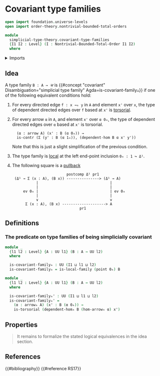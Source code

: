 # Covariant type families

```agda
open import foundation.universe-levels
open import order-theory.nontrivial-bounded-total-orders

module
  simplicial-type-theory.covariant-type-families
  {I1 I2 : Level} (I : Nontrivial-Bounded-Total-Order I1 I2)
  where
```

<details><summary>Imports</summary>

```agda
open import foundation.0-connected-types
open import foundation.action-on-identifications-functions
open import foundation.connected-types
open import foundation.dependent-pair-types
open import foundation.diagonal-maps-of-types
open import foundation.equivalences
open import foundation.equivalences-arrows
open import foundation.function-types
open import foundation.functoriality-dependent-pair-types
open import foundation.fundamental-theorem-of-identity-types
open import foundation.homotopies
open import foundation.identity-types
open import foundation.negation
open import foundation.propositions
open import foundation.sections
open import foundation.torsorial-type-families
open import foundation.transport-along-identifications
open import foundation.unit-type
open import foundation.universe-levels

open import orthogonal-factorization-systems.families-of-types-local-at-maps
open import orthogonal-factorization-systems.null-types

open import simplicial-type-theory.arrows I
open import simplicial-type-theory.dependent-directed-edges I
open import simplicial-type-theory.directed-edges I
open import simplicial-type-theory.directed-interval I
open import simplicial-type-theory.inequality-directed-interval I

open import synthetic-homotopy-theory.circle
```

</details>

## Idea

A type family `B : A → 𝒰` is
{{#concept "covariant" Disambiguation="simplicial type family" Agda=is-covariant-family▵}}
if one of the following equivalent conditions hold:

1. For every directed edge `f : x →▵ y` in `A` and element `x'` over `x`, the
   type of dependent directed edges over `f` based at `x'` is
   [torsorial](foundation.torsorial-type-families.md).

2. For every arrow `α` in `A`, and element `x'` over `α 0▵`, the type of
   dependent directed edges over `α` based at `x'` is torsorial.

   ```text
     (α : arrow A) (x' : B (α 0▵)) →
     is-contr (Σ (y' : B (α 1▵)), (dependent-hom B α x' y'))
   ```

   Note that this is just a slight simplification of the previous condition.

3. The type family is
   [local](orthogonal-factorization-systems.families-of-types-local-at-maps.md)
   at the left end-point inclusion `0▵ : 1 ↪ Δ¹`.

4. The following square is a [pullback](foundation-core.pullbacks.md)

   ```text
                            postcomp Δ¹ pr1
    (Δ¹ → Σ (x : A), (B x)) ---------------> (Δ¹ → A)
              |                                 |
              |                                 |
        ev 0▵ |                                 | ev 0▵
              |                                 |
              ∨                                 ∨
         Σ (x : A), (B x) --------------------> A
                                  pr1
   ```

## Definitions

### The predicate on type families of being simplicially covariant

```agda
module _
  {l1 l2 : Level} {A : UU l1} (B : A → UU l2)
  where

  is-covariant-family▵ : UU (I1 ⊔ l1 ⊔ l2)
  is-covariant-family▵ = is-local-family (point 0▵) B
```

```agda
module _
  {l1 l2 : Level} {A : UU l1} (B : A → UU l2)
  where

  is-covariant-family▵' : UU (I1 ⊔ l1 ⊔ l2)
  is-covariant-family▵' =
    (α : arrow▵ A) (x' : B (α 0▵)) →
    is-torsorial (dependent-hom▵ B (hom-arrow▵ α) x')
```

## Properties

> It remains to formalize the stated logical equivalences in the idea section.

## References

{{#bibliography}} {{#reference RS17}}
